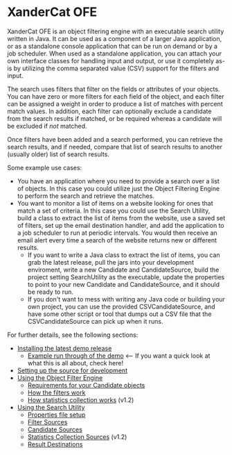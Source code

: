 # XanderCat OFE

XanderCat OFE is an object filtering engine with an executable search utility written in Java.  It can be used as a component of a larger Java application, or as a standalone console application that can be run on demand or by a job scheduler.  When used as a standalone application, you can attach your own interface classes for handling input and output, or use it completely as-is by utilizing the comma separated value (CSV) support for the filters and input.

The search uses filters that filter on the fields or attributes of your objects.  You can have zero or more filters for each field of the object, and each filter can be assigned a weight in order to produce a list of matches with percent match values.  In addition, each filter can optionally exclude a candidate from the search results if matched, or be required whereas a candidate will be excluded if _not_ matched.  

Once filters have been added and a search performed, you can retrieve the search results, and if needed, compare that list of search results to another (usually older) list of search results.

Some example use cases:
* You have an application where you need to provide a search over a list of objects.  In this case you could utilize just the Object Filtering Engine to perform the search and retrieve the matches.
* You want to monitor a list of items on a website looking for ones that match a set of criteria.  In this case you could use the Search Utility, build a class to extract the list of items from the website, use a saved set of filters, set up the email destination handler, and add the application to a job scheduler to run at periodic intervals.  You would then receive an email alert every time a search of the website returns new or different results.
	* If you want to write a Java class to extract the list of items, you can grab the latest release, pull the jars into your development enviroment, write a new Candidate and CandidateSource, build the project setting SearchUtility as the executable, update the properties to point to your new Candidate and CandidateSource, and it should be ready to run.
	* If you don't want to mess with writing any Java code or building your own project, you can use the provided CSVCandidateSource, and have some other script or tool that dumps out a CSV file that the CSVCandidateSource can pick up when it runs.

For further details, see the following sections:
* [Installing the latest demo release](Installing-the-latest-demo-release)
	* [Example run through of the demo](Example-run-through-of-the-demo) <-- If you want a quick look at what this is all about, check here!
* [Setting up the source for development](Setting-up-the-source-for-development)
* [Using the Object Filter Engine](Using-the-Object-Filter-Engine)
	* [Requirements for your Candidate objects](Requirements-for-your-Candidate-objects)
	* [How the filters work](How-the-filters-work)
	* [How statistics collection works](How-statistics-collection-works) (v1.2)
* [Using the Search Utility](Using-the-Search-Utility)
	* [Properties file setup](Properties-file-setup)
	* [Filter Sources](Filter-Sources)
	* [Candidate Sources](Candidate-Sources)
	* [Statistics Collection Sources](Statistics-Collection-Sources) (v1.2)
	* [Result Destinations](Result-Destinations)

